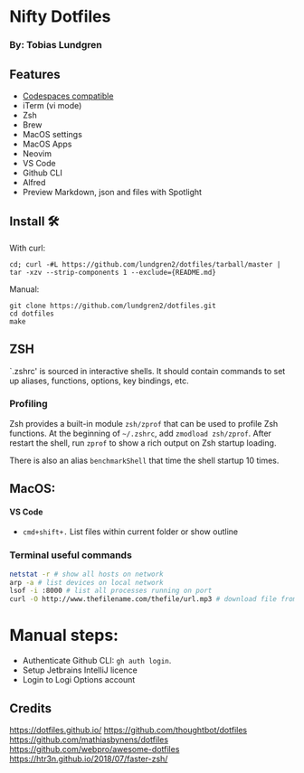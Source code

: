 # Nifty Dotfiles

### By: Tobias Lundgren

## Features

- [Codespaces compatible](https://docs.github.com/en/github/developing-online-with-codespaces/personalizing-codespaces-for-your-account)
- iTerm (vi mode)
- Zsh
- Brew
- MacOS settings
- MacOS Apps
- Neovim
- VS Code
- Github CLI
- Alfred
- Preview Markdown, json and files with Spotlight

## Install 🛠

With curl:

```
cd; curl -#L https://github.com/lundgren2/dotfiles/tarball/master | tar -xzv --strip-components 1 --exclude={README.md}
```

Manual:

```
git clone https://github.com/lundgren2/dotfiles.git
cd dotfiles
make
```

## ZSH

`.zshrc' is sourced in interactive shells. It should contain commands to set up aliases, functions, options, key bindings, etc.

### Profiling

Zsh provides a built-in module `zsh/zprof` that can be used to profile Zsh functions. At the beginning of `~/.zshrc`, add `zmodload zsh/zprof`. After restart the shell, run `zprof` to show a rich output on Zsh startup loading.

There is also an alias `benchmarkShell` that time the shell startup 10 times.

## MacOS:

#### VS Code

- `cmd+shift+.` List files within current folder or show outline

### Terminal useful commands

```sh
netstat -r # show all hosts on network
arp -a # list devices on local network
lsof -i :8000 # list all processes running on port
curl -O http://www.thefilename.com/thefile/url.mp3 # download file from terminal
```

# Manual steps:

- Authenticate Github CLI: `gh auth login`.
- Setup Jetbrains IntelliJ licence
- Login to Logi Options account

## Credits

https://dotfiles.github.io/
https://github.com/thoughtbot/dotfiles
https://github.com/mathiasbynens/dotfiles
https://github.com/webpro/awesome-dotfiles
https://htr3n.github.io/2018/07/faster-zsh/
